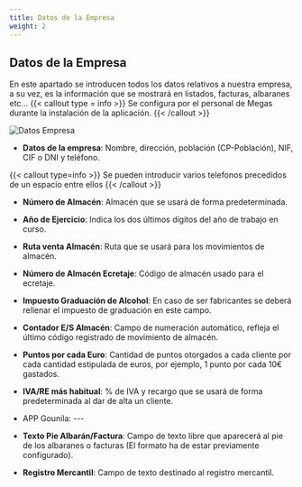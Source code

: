 ```yaml
---
title: Datos de la Empresa
weight: 2
---
```



## Datos de la Empresa
En este apartado se introducen todos los datos relativos a nuestra empresa, a su vez, es la información que se mostrará en listados, facturas, albaranes etc...
{{< callout type = info >}}
Se configura por el personal de Megas durante la instalación de la aplicación.
{{< /callout >}}

![Datos Empresa](/docs/images/empre/DatosEmpre.png)

- **Datos de la empresa**: Nombre, dirección, población (CP-Población), NIF, CIF o DNI y teléfono.

{{< callout type=info >}}
Se pueden introducir varios telefonos precedidos de un espacio entre ellos
{{< /callout >}}

- **Número de Almacén**: Almacén que se usará de forma predeterminada.

- **Año de Ejercicio**: Indica los dos últimos dígitos del año de trabajo en curso.

- **Ruta venta Almacén**: Ruta que se usará para los movimientos de almacén.

- **Número de Almacén Ecretaje**: Código de almacén usado para el ecretaje.

- **Impuesto Graduación de Alcohol**: En caso de ser fabricantes se deberá rellenar el impuesto de graduación en este campo.

- **Contador E/S Almacén**: Campo de numeración automático, refleja el último código registrado de movimiento de almacén.

- **Puntos por cada Euro**: Cantidad de puntos otorgados a cada cliente por cada cantidad estipulada de euros, por ejemplo, 1 punto por cada 10€ gastados.

- **IVA/RE más habitual**: % de IVA y recargo que se usará de forma predeterminada al dar de alta un cliente. 

- APP Gounila: ---

- **Texto Pie Albarán/Factura**: Campo de texto libre que aparecerá al pie de los albaranes o facturas (El formato ha de estar previamente configurado).

- **Registro Mercantil**: Campo de texto destinado al registro mercantil.

